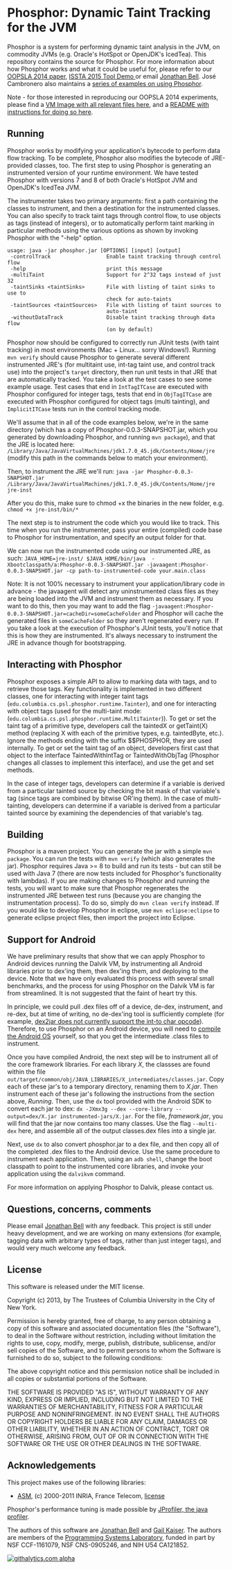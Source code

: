 Phosphor: Dynamic Taint Tracking for the JVM
========


Phosphor is a system for performing dynamic taint analysis in the JVM, on commodity JVMs (e.g. Oracle's HotSpot or OpenJDK's IcedTea). This repository contains the source for Phosphor. For more information about how Phosphor works and what it could be useful for, please refer to our [OOPSLA 2014 paper](http://jonbell.net/publications/phosphor), [ISSTA 2015 Tool Demo ](http://mice.cs.columbia.edu/getTechreport.php?techreportID=1601) or email [Jonathan Bell](mailto:jbell@cs.columbia.edu). José Cambronero also maintains a [series of examples on using Phosphor](https://github.com/josepablocam/phosphor-examples/).

Note - for those interested in reproducing our OOPSLA 2014 experiments, please find a [VM Image with all relevant files here](http://academiccommons.columbia.edu/catalog/ac%3A182689), and a [README with instructions for doing so here](https://www.dropbox.com/s/dmebj6k8izams6p/artifact-63-phosphor.pdf?dl=0).


Running
-------
Phosphor works by modifying your application's bytecode to perform data flow tracking. To be complete, Phosphor also modifies the bytecode of JRE-provided classes, too. The first step to using Phosphor is generating an instrumented version of your runtime environment. We have tested Phosphor with versions 7 and 8 of both Oracle's HotSpot JVM and OpenJDK's IcedTea JVM.

The instrumenter takes two primary arguments: first a path containing the classes to instrument, and then a destination for the instrumented classes. You can also specify to track taint tags through control flow, to use objects as tags (instead of integers), or to automatically perform taint marking in particular methods using the various options as shown by invoking Phosphor with the "-help" option.


```
usage: java -jar phosphor.jar [OPTIONS] [input] [output]
 -controlTrack                  Enable taint tracking through control flow
 -help                          print this message
 -multiTaint                    Support for 2^32 tags instead of just 32
 -taintSinks <taintSinks>       File with listing of taint sinks to use to
                                check for auto-taints
 -taintSources <taintSources>   File with listing of taint sources to
                                auto-taint
 -withoutDataTrack              Disable taint tracking through data flow
                                (on by default)
```
Phosphor now should be configured to correctly run JUnit tests (with taint tracking) in most environments (Mac + Linux... sorry Windows!). Running `mvn verify` should cause Phosphor to generate several different instrumented JRE's (for multitaint use, int-tag taint use, and control track use) into the project's `target` directory, then run unit tests in that JRE that are automatically tracked. You take a look at the test cases to see some example usage. Test cases that end in `IntTagITCase` are executed with Phosphor configured for integer tags, tests that end in `ObjTagITCase` are executed with Phosphor configured for object tags (multi tainting), and `ImplicitITCase` tests run in the control tracking mode.
 
We'll assume that in all of the code examples below, we're in the same directory (which has a copy of Phosphor-0.0.3-SNAPSHOT.jar, which you generated by downloading Phosphor, and running `mvn package`), and that the JRE is located here: `/Library/Java/JavaVirtualMachines/jdk1.7.0_45.jdk/Contents/Home/jre` (modify this path in the commands below to match your environment).

Then, to instrument the JRE we'll run:
`java -jar Phosphor-0.0.3-SNAPSHOT.jar /Library/Java/JavaVirtualMachines/jdk1.7.0_45.jdk/Contents/Home/jre jre-inst`

After you do this, make sure to chmod +x the binaries in the new folder, e.g. `chmod +x jre-inst/bin/*`

The next step is to instrument the code which you would like to track. This time when you run the instrumenter, pass your entire (compiled) code base to Phosphor for instrumentation, and specify an output folder for that.

We can now run the instrumented code using our instrumented JRE, as such:
`JAVA_HOME=jre-inst/ $JAVA_HOME/bin/java  -Xbootclasspath/a:Phosphor-0.0.3-SNAPSHOT.jar -javaagent:Phosphor-0.0.3-SNAPSHOT.jar -cp path-to-instrumented-code your.main.class`

Note: It is not 100% necessary to instrument your application/library code in advance - the javaagent will detect any uninstrumented class files as they are being loaded into the JVM and instrument them as necessary. If you want to do this, then you may want to add the flag `-javaagent:Phosphor-0.0.3-SNAPSHOT.jar=cacheDir=someCacheFolder` and Phosphor will cache the generated files in `someCacheFolder` so they aren't regenerated every run. If you take a look at the execution of Phosphor's JUnit tests, you'll notice that this is how they are instrumented. It's always necessary to instrument the JRE in advance though for bootstrapping.

Interacting with Phosphor
-----
Phosphor exposes a simple API to allow to marking data with tags, and to retrieve those tags. Key functionality is implemented in two different classes, one for interacting with integer taint tags (``edu.columbia.cs.psl.phosphor.runtime.Tainter``), and one for interacting with object tags (used for the multi-taint mode: (``edu.columbia.cs.psl.phosphor.runtime.MultiTainter``)). To get or set the taint tag of a primitive type, developers call the taintedX or getTaint(X) method (replacing X with each of the primitive types, e.g. taintedByte, etc.).
Ignore the methods ending with the suffix $$PHOSPHOR, they are used internally.
To get or set the taint tag of an object, developers first cast that object to the interface TaintedWithIntTag or TaintedWithObjTag (Phosphor changes all classes to implement this interface), and use the get and set methods.

In the case of integer tags, developers can determine if a variable is derived from a particular tainted source by checking the bit mask of that variable's tag (since tags are combined by bitwise OR'ing them).
In the case of multi-tainting, developers can determine if a variable is derived from a particular tainted source by examining the dependencies of that variable's tag.

Building
------
Phosphor is a maven project. You can generate the jar with a simple `mvn package`. You can run the tests with `mvn verify` (which also generates the jar). Phosphor requires Java >= 8 to build and run its tests - but can still be used with Java 7 (there are now tests included for Phosphor's functionality with lambdas). If you are making changes to Phosphor and running the tests, you will want to make sure that Phosphor regenerates the instrumented JRE between test runs (because you are changing the instrumentation process). To do so, simply do `mvn clean verify` instead. If you would like to develop Phosphor in eclipse, use `mvn eclipse:eclipse` to generate eclipse project files, then import the project into Eclipse.

Support for Android
----
We have preliminary results that show that we can apply Phosphor to Android devices running the Dalvik VM, by instrumenting all Android libraries prior to dex'ing them, then dex'ing them, and deploying to the device. Note that we have only evaluated this process with several small benchmarks, and the process for using Phosphor on the Dalvik VM is far from streamlined. It is not suggested that the faint of heart try this.

In principle, we could pull .dex files off of a device, de-dex, instrument, and re-dex, but at time of writing, no de-dex'ing tool is sufficiently complete (for example, [dex2jar does not currently support the int-to char opcode](https://code.google.com/p/dex2jar/issues/detail?id=214&can=1&q=i2c)). Therefore, to use Phosphor on an Android device, you will need to [compile the Android OS](https://source.android.com) yourself, so that you get the intermediate .class files to instrument.

Once you have compiled Android, the next step will be to instrument all of the core framework libraries. For each library *X*, the classses are found within the file `out/target/common/obj/JAVA_LIBRARIES/X_intermediates/classes.jar`. Copy each of these jar's to a temporary directory, renaming them to *X.jar*. Then instrument each of these jar's following the instructions from the section above, *Running*. Then, use the `dx` tool provided with the Android SDK to convert each jar to dex:
`dx -JXmx3g --dex --core-library --output=dex/X.jar instrumented-jars/X.jar`. For the file, *framework.jar*, you will find that the jar now contains too many classes. Use the flag `--multi-dex` here, and assemble all of the output classes.dex files into a single jar.  

Next, use `dx` to also convert phosphor.jar to a dex file, and then copy all of the completed .dex files to the Android device. Use the same procedure to instrument each application. Then, using an `adb shell`, change the boot classpath to point to the instrumented core libraries, and invoke your application using the `dalvikvm` command.


For more information on applying Phosphor to Dalvik, please contact us.

Questions, concerns, comments
----
Please email [Jonathan Bell](mailto:jbell@cs.columbia.edu) with any feedback. This project is still under heavy development, and we are working on many extensions (for example, tagging data with arbitrary types of tags, rather than just integer tags), and would very much welcome any feedback.

License
-------
This software is released under the MIT license.

Copyright (c) 2013, by The Trustees of Columbia University in the City of New York.

Permission is hereby granted, free of charge, to any person obtaining a copy of this software and associated documentation files (the "Software"), to deal in the Software without restriction, including without limitation the rights to use, copy, modify, merge, publish, distribute, sublicense, and/or sell copies of the Software, and to permit persons to whom the Software is furnished to do so, subject to the following conditions:

The above copyright notice and this permission notice shall be included in all copies or substantial portions of the Software.

THE SOFTWARE IS PROVIDED "AS IS", WITHOUT WARRANTY OF ANY KIND, EXPRESS OR IMPLIED, INCLUDING BUT NOT LIMITED TO THE WARRANTIES OF MERCHANTABILITY, FITNESS FOR A PARTICULAR PURPOSE AND NONINFRINGEMENT. IN NO EVENT SHALL THE AUTHORS OR COPYRIGHT HOLDERS BE LIABLE FOR ANY CLAIM, DAMAGES OR OTHER LIABILITY, WHETHER IN AN ACTION OF CONTRACT, TORT OR OTHERWISE, ARISING FROM, OUT OF OR IN CONNECTION WITH THE SOFTWARE OR THE USE OR OTHER DEALINGS IN THE SOFTWARE.

Acknowledgements
--------
This project makes use of the following libraries:
* [ASM](http://asm.ow2.org/license.html), (c) 2000-2011 INRIA, France Telecom, [license](http://asm.ow2.org/license.html)

Phosphor's performance tuning is made possible by [JProfiler, the java profiler](https://www.ej-technologies.com/products/jprofiler/overview.html).

The authors of this software are [Jonathan Bell](http://jonbell.net) and [Gail Kaiser](http://www.cs.columbia.edu/~kaiser/). The authors are members of the [Programming Systems Laboratory](http://www.psl.cs.columbia.edu/), funded in part by NSF CCF-1161079, NSF CNS-0905246, and NIH U54 CA121852.

[![githalytics.com alpha](https://cruel-carlota.pagodabox.com/ae2f03ebde27be607b8ffe5a9911293d "githalytics.com")](http://githalytics.com/Programming-Systems-Lab/phosphor)
